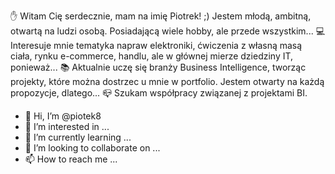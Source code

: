 ✋ Witam Cię serdecznie, mam na imię Piotrek! ;) Jestem młodą, ambitną, otwartą na ludzi osobą. Posiadającą wiele hobby, ale przede wszystkim...
💻 Interesuje mnie tematyka napraw elektroniki, ćwiczenia z własną masą ciała, rynku e-commerce, handlu, ale w głównej mierze dziedziny IT, ponieważ...
📚 Aktualnie uczę się branży Business Intelligence, tworząc projekty, które można dostrzec u mnie w portfolio. Jestem otwarty na każdą propozycje, dlatego...
📪 Szukam współpracy związanej z projektami BI.


- 👋 Hi, I’m @piotek8
- 👀 I’m interested in ...
- 🌱 I’m currently learning ...
- 💞️ I’m looking to collaborate on ...
- 📫 How to reach me ...

<!---
piotek8/piotek8 is a ✨ special ✨ repository because its `README.md` (this file) appears on your GitHub profile.
You can click the Preview link to take a look at your changes.
--->
